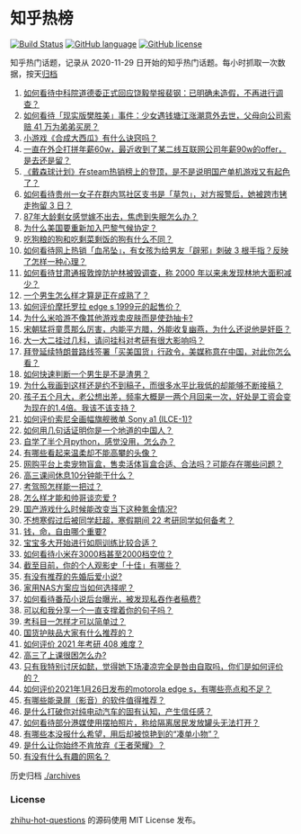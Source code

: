 # 知乎热榜
[![Build Status](https://github.com/ToWeLong/zhihu-hot-questions/workflows/CI/badge.svg)](https://github.com/ToWeLong/zhihu-hot-questions/actions)
[![GitHub language](https://img.shields.io/badge/language-golang-orange.svg)](https://golang.org/)
[![GitHub license](https://img.shields.io/github/license/ToWeLong/zhihu-hot-questions)](https://github.com/ToWeLong/zhihu-hot-questions/blob/main/LICENSE)

知乎热门话题，记录从 2020-11-29 日开始的知乎热门话题。每小时抓取一次数据，按天[归档](./archives)

<!-- BEGIN -->

1. [如何看待中科院道德委正式回应饶毅举报裴钢：已明确未造假，不再进行调查？](https://www.zhihu.com/question/441317727)
1. [如何看待「现实版樊胜美」事件：少女遇钱塘江涨潮意外去世，父母向公司索赔 41 万为弟弟买房？](https://www.zhihu.com/question/441074363)
1. [小游戏《合成大西瓜》有什么诀窍吗？](https://www.zhihu.com/question/440727080)
1. [一直在外企打拼年薪60w，最近收到了某二线互联网公司年薪90w的offer，是去还是留？](https://www.zhihu.com/question/440723216)
1. [《戴森球计划》在steam热销榜上的登顶，是不是说明国产单机游戏又有起色了？](https://www.zhihu.com/question/441254136)
1. [如何看待贵州一女子在群内骂社区支书是「草包」，对方报警后，她被跨市铐走拘留 3 日？](https://www.zhihu.com/question/441235726)
1. [87年大龄剩女感觉嫁不出去，焦虑到失眠怎么办？](https://www.zhihu.com/question/434712309)
1. [为什么美国要重新加入巴黎气候协定？](https://www.zhihu.com/question/440591050)
1. [吃狗粮的狗和吃剩菜剩饭的狗有什么不同？](https://www.zhihu.com/question/424634698)
1. [如何看待网上热销「血吊坠」，有女孩为给男友「辟邪」刺破 3 根手指？反映了怎样一种心理？](https://www.zhihu.com/question/441309856)
1. [如何看待甘肃通报敦煌防护林被毁调查，称 2000 年以来未发现林地大面积减少？](https://www.zhihu.com/question/441237661)
1. [一个男生怎么样才算是正在成熟了？](https://www.zhihu.com/question/431134549)
1. [如何评价摩托罗拉 edge s 1999元的起售价？](https://www.zhihu.com/question/441332592)
1. [为什么米哈游不像其他游戏卖皮肤而是使劲抽卡?](https://www.zhihu.com/question/421501822)
1. [宋朝猛将童贯那么厉害，内能平方腊，外能收复幽燕，为什么还说他是奸臣？](https://www.zhihu.com/question/440800572)
1. [大一大二挂过几科，请问挂科对考研有很大影响吗？](https://www.zhihu.com/question/439945006)
1. [拜登延续特朗普路线签署「买美国货」行政令，美媒称意在中国，对此你怎么看？](https://www.zhihu.com/question/441301441)
1. [如何快速判断一个男生是不是渣男？](https://www.zhihu.com/question/266022540)
1. [为什么我画到这样还是约不到稿子，而很多水平比我低的却能够不断接稿？](https://www.zhihu.com/question/436328775)
1. [孩子五个月大，老公想出差，频率大概是一两个月回来一次，好处是工资会变为现在的1.4倍。我该不该支持？](https://www.zhihu.com/question/441236540)
1. [如何评价索尼全画幅旗舰微单 Sony a1 (ILCE-1)?](https://www.zhihu.com/question/441362373)
1. [如何用几句话证明你是一个地道的中国人？](https://www.zhihu.com/question/403427782)
1. [自学了半个月python，感觉没用，怎么办？](https://www.zhihu.com/question/381078052)
1. [有哪些看起来温柔却不能高攀的头像？](https://www.zhihu.com/question/437369852)
1. [网购平台上卖宠物盲盒，售卖活体盲盒合适、合法吗？可能存在哪些问题？](https://www.zhihu.com/question/441297516)
1. [高三课间休息10分钟能干什么？](https://www.zhihu.com/question/440423626)
1. [考驾照怎样能一把过？](https://www.zhihu.com/question/439943462)
1. [怎么样才能和帅哥谈恋爱 ?](https://www.zhihu.com/question/379739929)
1. [国产游戏什么时候能改变当下这种氪金情况?](https://www.zhihu.com/question/440191950)
1. [不想寒假过后被同学赶超，寒假期间 22 考研同学如何备考？](https://www.zhihu.com/question/441244240)
1. [钱，命，自由哪个重要?](https://www.zhihu.com/question/439123003)
1. [宝宝多大开始进行如厕训练比较合适？](https://www.zhihu.com/question/440865725)
1. [如何看待小米在3000档甚至2000档空位？](https://www.zhihu.com/question/440997091)
1. [截至目前，你的个人观影史「十佳」有哪些？](https://www.zhihu.com/question/389813178)
1. [有没有推荐的先婚后爱小说?](https://www.zhihu.com/question/433522108)
1. [家用NAS方案应当如何选择呢？](https://www.zhihu.com/question/439294915)
1. [如何看待番茄小说后台曝光，被发现私吞作者稿费?](https://www.zhihu.com/question/441218199)
1. [可以和我分享一个一直支撑着你的句子吗？](https://www.zhihu.com/question/432782694)
1. [考科目一怎样才可以简单过？](https://www.zhihu.com/question/295927949)
1. [国货护肤品大家有什么推荐的？](https://www.zhihu.com/question/20867294)
1. [如何评价 2021 年考研 408 难度？](https://www.zhihu.com/question/436728345)
1. [高三了上课很困怎么办?](https://www.zhihu.com/question/431916279)
1. [只有我特别讨厌如懿，觉得她下场凄凉完全是咎由自取吗，你们是如何评价的？](https://www.zhihu.com/question/298071572)
1. [如何评价2021年1月26日发布的motorola edge s，有哪些亮点和不足？](https://www.zhihu.com/question/441336221)
1. [有哪些能录屏（影音）的软件值得推荐？](https://www.zhihu.com/question/20310991)
1. [是什么打破你对纯电动汽车的固有认知，产生信任感？](https://www.zhihu.com/question/434080463)
1. [如何看待部分港媒使用摆拍照片，称给隔离居民发放罐头无法打开？](https://www.zhihu.com/question/441224754)
1. [有哪些本没报什么希望，用后却被惊艳到的“凑单小物”？](https://www.zhihu.com/question/438230746)
1. [是什么让你始终不肯放弃《王者荣耀》？](https://www.zhihu.com/question/429140112)
1. [有没有什么有趣的网名？](https://www.zhihu.com/question/267396088)

<!-- END -->

历史归档 [./archives](./archives)


### License
[zhihu-hot-questions](https://github.com/towelong/zhihu-hot-questions) 的源码使用 MIT License 发布。